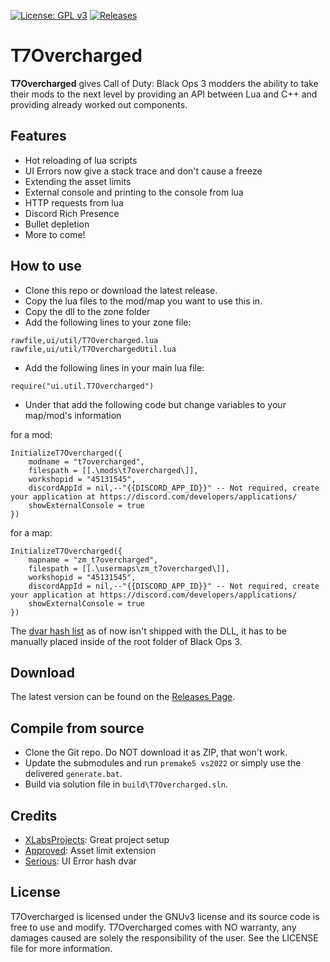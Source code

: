 [![License: GPL v3](https://img.shields.io/badge/License-GPLv3-blue.svg)](https://www.gnu.org/licenses/gpl-3.0)
[![Releases](https://img.shields.io/github/downloads/JariKCoding/T7Overcharged/total.svg)](https://github.com/JariKCoding/T7Overcharged/)

# T7Overcharged

**T7Overcharged** gives Call of Duty: Black Ops 3 modders the ability to take their mods to the next level by providing an API between Lua and C++ and providing already worked out components.

## Features
- Hot reloading of lua scripts
- UI Errors now give a stack trace and don't cause a freeze
- Extending the asset limits
- External console and printing to the console from lua
- HTTP requests from lua
- Discord Rich Presence
- Bullet depletion
- More to come!

## How to use
- Clone this repo or download the latest release.
- Copy the lua files to the mod/map you want to use this in.
- Copy the dll to the zone folder
- Add the following lines to your zone file:
```
rawfile,ui/util/T7Overcharged.lua
rawfile,ui/util/T7OverchargedUtil.lua
```
- Add the following lines in your main lua file:
```
require("ui.util.T7Overcharged")
```
- Under that add the following code but change variables to your map/mod's information

for a mod:
```
InitializeT7Overcharged({
	modname = "t7overcharged",
	filespath = [[.\mods\t7overcharged\]],
	workshopid = "45131545",
	discordAppId = nil,--"{{DISCORD_APP_ID}}" -- Not required, create your application at https://discord.com/developers/applications/
	showExternalConsole = true
})
```
for a map:
```
InitializeT7Overcharged({
	mapname = "zm_t7overcharged",
	filespath = [[.\usermaps\zm_t7overcharged\]],
	workshopid = "45131545",
	discordAppId = nil,--"{{DISCORD_APP_ID}}" -- Not required, create your application at https://discord.com/developers/applications/
	showExternalConsole = true
})
```
The [dvar hash list](usage/dvar_hash_list.txt) as of now isn't shipped with the DLL, it has to be manually placed inside of the root folder of Black Ops 3.


## Download

The latest version can be found on the [Releases Page](https://github.com/JariKCoding/T7Overcharged/releases).

## Compile from source

- Clone the Git repo. Do NOT download it as ZIP, that won't work.
- Update the submodules and run `premake5 vs2022` or simply use the delivered `generate.bat`.
- Build via solution file in `build\T7Overcharged.sln`.

## Credits

- [XLabsProjects](https://github.com/XLabsProject): Great project setup
- [Approved](https://github.com/approved): Asset limit extension
- [Serious](https://github.com/shiversoftdev): UI Error hash dvar

## License 

T7Overcharged is licensed under the GNUv3 license and its source code is free to use and modify. T7Overcharged comes with NO warranty, any damages caused are solely the responsibility of the user. See the LICENSE file for more information.